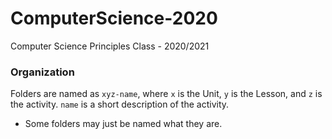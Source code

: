 # ComputerScience-2020
Computer Science Principles Class - 2020/2021

### Organization
Folders are named as `xyz-name`, where `x` is the Unit, `y` is the Lesson, and `z` is the activity. `name` is a short description of the activity.
- Some folders may just be named what they are.
